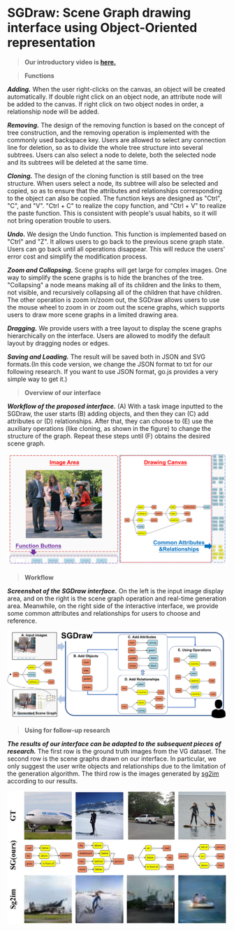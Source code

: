 # SGDraw: Scene Graph drawing interface using Object-Oriented representation

>**Our introductory video is [here.](https://www.youtube.com/watch?v=acy0SNLfahg&lc=UgyolK17UbvOUGuEFE94AaABAg)**

>**Functions**

***Adding.*** When the user right-clicks on the canvas, an object will be created automatically. If double right click on an object node, an attribute node will be added to the canvas. If right click on two object nodes in order, a relationship node will be added.

***Removing.*** The design of the removing function is based on the concept of tree construction, and the removing operation is implemented with the commonly used backspace key. Users are allowed to select any connection line for deletion, so as to divide the whole tree structure into several subtrees. Users can also select a node to delete, both the selected node and its subtrees will be deleted at the same time.

***Cloning.*** The design of the cloning function is still based on the tree structure. When users select a node, its subtree will also be selected and copied, so as to ensure that the attributes and relationships corresponding to the object can also be copied. The function keys are designed as "Ctrl", "C", and "V". "Ctrl + C" to realize the copy function, and "Ctrl + V" to realize the paste function. This is consistent with people's usual habits, so it will not bring operation trouble to users.

***Undo.*** We design the Undo function. This function is implemented based on "Ctrl" and "Z". It allows users to go back to the previous scene graph state. Users can go back until all operations disappear. This will reduce the users' error cost and simplify the modification process.

***Zoom and Collapsing.*** Scene graphs will get large for complex images. One way to simplify the scene graphs is to hide the branches of the tree. "Collapsing" a node means making all of its children and the links to them, not visible, and recursively collapsing all of the children that have children. The other operation is zoom in/zoom out, the SGDraw allows users to use the mouse wheel to zoom in or zoom out the scene graphs, which supports users to draw more scene graphs in a limited drawing area.

***Dragging.*** We provide users with a tree layout to display the scene graphs hierarchically on the interface. Users are allowed to modify the default layout by dragging nodes or edges.

***Saving and Loading.*** The result will be saved both in JSON and SVG formats.(In this code version, we change the JSON format to txt for our following research. If you want to use JSON format, go.js provides a very simple way to get it.)

>**Overview of our interface**

***Workflow of the proposed interface.*** (A) With a task image inputted to the SGDraw, the user starts (B) adding objects, and then they can (C) add attributes or (D) relationships. After that, they can choose to (E) use the auxiliary operations (like cloning, as shown in the figure) to change the structure of the graph. Repeat these steps until (F) obtains the desired scene graph.

![Image text](img/ui_revised.png)

>**Workflow**

***Screenshot of the SGDraw interface.*** On the left is the input image display area, and on the right is the scene graph operation and real-time generation area. Meanwhile, on the right side of the interactive interface, we provide some common attributes and relationships for users to choose and reference.

![Image text](img/workflow_revised.png)

>**Using for follow-up research**

***The results of our interface can be adapted to the subsequent pieces of research.*** The first row is the ground truth images from the VG dataset. The second row is the scene graphs drawn on our interface. In particular, we only suggest the user write objects and relationships due to the limitation of the generation algorithm. The third row is the images generated by [sg2im](https://openaccess.thecvf.com/content_cvpr_2018/html/Johnson_Image_Generation_From_CVPR_2018_paper.html) according to our results.

![Image text](img/sg2im_revised.png)
